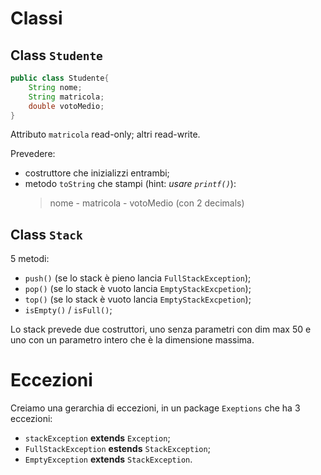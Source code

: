 # Classi

## Class `Studente`

```java
public class Studente{
    String nome;
    String matricola;
    double votoMedio;
}
```

Attributo `matricola` read-only; altri read-write.

Prevedere: 
* costruttore che inizializzi entrambi;
* metodo `toString` che stampi (hint: _usare `printf()`_):
  > nome - matricola - votoMedio (con 2 decimals)

## Class `Stack`

5 metodi: 
* `push()` (se lo stack è pieno lancia `FullStackException`); 
* `pop()` (se lo stack è vuoto lancia `EmptyStackExcpetion`); 
* `top()`  (se lo stack è vuoto lancia `EmptyStackExcpetion`); 
* `isEmpty()` / `isFull()`; 

Lo stack prevede due costruttori, uno senza parametri con dim max 50 e uno con un parametro intero che è la dimensione massima.

# Eccezioni
Creiamo una gerarchia di eccezioni, in un package `Exeptions` che ha 3 eccezioni:
* `stackException` **extends** `Exception`;
* `FullStackException` **estends** `StackException`;
* `EmptyException` **extends** `StackException`.
